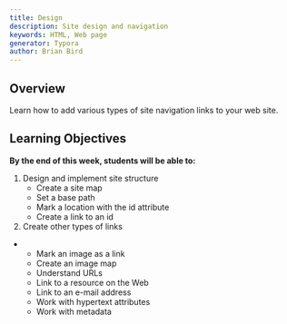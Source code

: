 ```yaml
---
title: Design
description: Site design and navigation
keywords: HTML, Web page
generator: Typora
author: Brian Bird
---
```

## Overview

Learn how to  add various types of site navigation links to your web site.

## Learning Objectives

**By the end of this week, students will be able to:**

1. Design and implement site structure
   - Create a site map
   - Set a base path
   - Mark a location with the id attribute
   - Create a link to an id
2. Create other types of links

- - Mark an image as a link
  - Create an image map
  - Understand URLs
  - Link to a resource on the Web
  - Link to an e-mail address
  - Work with hypertext attributes
  - Work with metadata